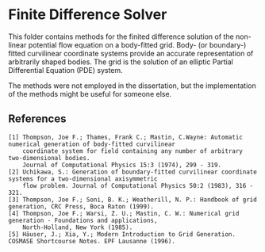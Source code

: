 # Finite Difference Solver

This folder contains methods for the finited difference solution of the non-linear potential flow equation on a 
body-fitted grid. Body- (or boundary-) fitted curvilinear coordinate systems provide an accurate representation of arbitrarily 
shaped bodies. The grid is the solution of an elliptic Partial Differential Equation (PDE) system.

The methods were not employed in the dissertation, but the implementation of the methods might be useful for someone
else.

## References

    [1] Thompson, Joe F.; Thames, Frank C.; Mastin, C.Wayne: Automatic numerical generation of body-fitted curvilinear 
        coordinate system for field containing any number of arbitrary two-dimensional bodies.
        Journal of Computational Physics 15:3 (1974), 299 - 319.
    [2] Uchikawa, S.: Generation of boundary-fitted curvilinear coordinate systems for a two-dimensional axisymmetric 
        flow problem. Journal of Computational Physics 50:2 (1983), 316 - 321.
    [3] Thompson, Joe F.; Soni, B. K.; Weatherill, N. P.: Handbook of grid generation, CRC Press, Boca Raton (1999).
    [4] Thompson, Joe F.; Warsi, Z. U.; Mastin, C. W.: Numerical grid generation - Foundations and applications, 
        North-Holland, New York (1985).
    [5] Häuser, J.; Xia, Y.; Modern Introduction to Grid Generation. COSMASE Shortcourse Notes. EPF Lausanne (1996).
